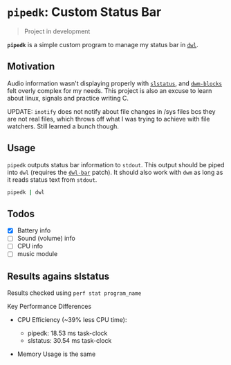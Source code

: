 # `pipedk`: Custom Status Bar

>Project in development

**`pipedk`** is a simple custom program to manage my status bar in [`dwl`](https://codeberg.org/dwl/dwl).

## Motivation

Audio information wasn't displaying properly with [`slstatus`](https://tools.suckless.org/slstatus/), and [`dwm-blocks`](https://github.com/torrinfail/dwmblocks) felt overly complex for my needs.
This project is also an excuse to learn about linux, signals and practice writing C.

UPDATE: `inotify` does not notify about file changes in /sys files bcs they are not real files, which throws off what I was trying to achieve with file watchers. Still learned a bunch though.

## Usage

`pipedk` outputs status bar information to `stdout`. This output should be piped into `dwl` (requires the [`dwl-bar`](https://codeberg.org/dwl/dwl-patches/src/branch/main/patches/bar) patch).
It should also work with `dwm` as long as it reads status text from `stdout`.

```bash
pipedk | dwl
```

## Todos

- [x] Battery info
- [ ] Sound (volume) info
- [ ] CPU info
- [ ] music module

## Results agains slstatus

Results checked using `perf stat program_name`

Key Performance Differences
- CPU Efficiency (~39% less CPU time):
    * pipedk: 18.53 ms task-clock
    * slstatus: 30.54 ms task-clock 

- Memory Usage is the same
